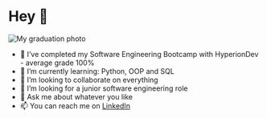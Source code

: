 # Hey 👋
![My graduation photo](https://ibb.co/sPJvzhZ)
- 🔭 I’ve completed my Software Engineering Bootcamp with HyperionDev - average grade 100%
- 🌱 I’m currently learning: Python, OOP and SQL
- 👯 I’m looking to collaborate on everything
- 🤔 I’m looking for a junior software engineering role
- 💬 Ask me about whatever you like
- 📫 You can reach me on [LinkedIn](https://www.linkedin.com/in/kerritanya/)
